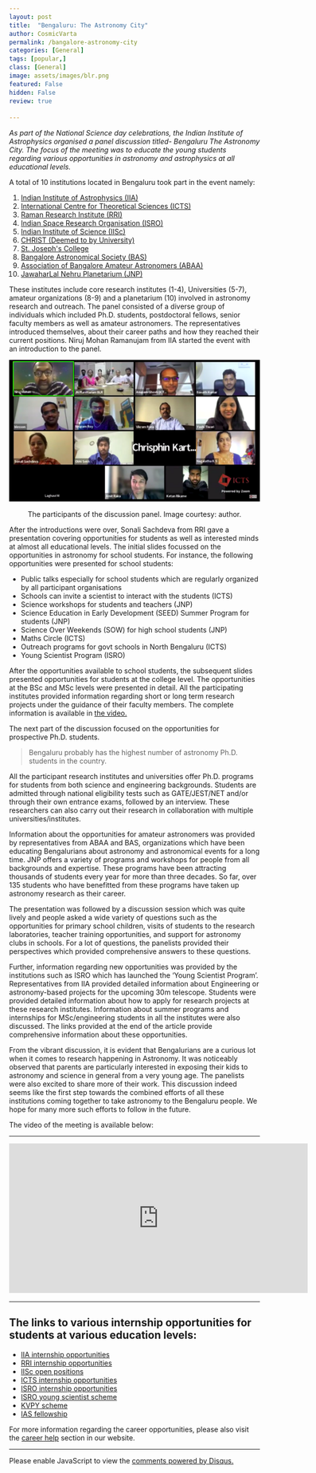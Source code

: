 ```yaml
---
layout: post
title:  "Bengaluru: The Astronomy City"
author: CosmicVarta
permalink: /bangalore-astronomy-city
categories: [General]
tags: [popular,]
class: [General]
image: assets/images/blr.png
featured: False
hidden: False
review: true

---
```


*As part of the National Science day celebrations, the Indian Institute of Astrophysics organised a panel discussion titled- Bengaluru The Astronomy City. The focus of the meeting was to educate the young students regarding various opportunities in astronomy and astrophysics at all educational levels.*


A total of 10 institutions located in Bengaluru took part in the event namely:

1. [Indian Institute of Astrophysics (IIA)](https://www.iiap.res.in/)
2. [International Centre for Theoretical Sciences (ICTS)](https://www.icts.res.in/)
3. [Raman Research Institute (RRI)](https://www.rri.res.in/)
4. [Indian Space Research Organisation (ISRO)](https://www.isro.gov.in/)
5. [Indian Institute of Science (IISc)](https://iisc.ac.in/)
6. [CHRIST (Deemed to by University)](https://christuniversity.in/)
7. [St. Joseph's College](https://www.sjc.ac.in/)
8. [Bangalore Astronomical Society (BAS)](https://bas.org.in/)
9. [Association of Bangalore Amateur Astronomers (ABAA)](https://abaaonline.blogspot.com/)
10. [JawaharLal Nehru Planetarium (JNP)](https://www.taralaya.org/)

These institutes include core research institutes (1-4), Universities (5-7), amateur organizations (8-9) and a planetarium (10) involved in astronomy research and outreach. The panel consisted of a diverse group of individuals which included Ph.D. students, postdoctoral fellows, senior faculty members as well as amateur astronomers.
The representatives introduced themselves, about their career paths and how they reached their current positions. Niruj Mohan Ramanujam from IIA started the event with an introduction to the panel.

<p align="center">
  <img src="../assets/images/blr.png">
</p>

<p align = "center"> The participants of the discussion panel. Image courtesy: author.
</p>

After the introductions were over, Sonali Sachdeva from RRI gave a presentation covering opportunities for students as well as interested minds at almost all educational levels. The initial slides focussed on the opportunities in astronomy for school students. For instance, the following opportunities were presented for school students:



- Public talks especially for school students which are regularly organized by all participant organisations
- Schools can invite a scientist to interact with the students (ICTS)
- Science workshops for students and teachers (JNP)
- Science Education in Early Development (SEED) Summer Program for students (JNP)
- Science Over Weekends (SOW) for high school students (JNP)
- Maths Circle (ICTS)
- Outreach programs for govt schools in North Bengaluru (ICTS)
- Young Scientist Program (ISRO)


After the opportunities available to school students, the subsequent slides presented opportunities for students at the college level. The opportunities at the BSc and MSc levels were presented in detail. All the participating institutes provided information regarding short or long term research projects under the guidance of their faculty members. The complete information is available in [the video.](https://www.youtube.com/watch?v=bB13TdvmkRU)

The next part of the discussion focused on the opportunities for prospective Ph.D. students.

> Bengaluru probably has the highest number of astronomy Ph.D. students in the country.
>

All the participant research institutes and universities offer Ph.D. programs for students from both science and engineering backgrounds. Students are admitted through national eligibility tests such as GATE/JEST/NET and/or through their own entrance exams, followed by an interview. These researchers can also carry out their research in collaboration with multiple universities/institutes.

Information about the opportunities for amateur astronomers was provided by representatives from ABAA and BAS, organizations which have been educating Bengalurians about astronomy and astronomical events for a long time. JNP offers a variety of programs and workshops for people from all backgrounds and expertise. These programs have been attracting thousands of students every year for more than three decades. So far, over 135 students who have benefitted from these programs have taken up astronomy research as their career.

The presentation was followed by a discussion session which was quite lively and people asked a wide variety of questions such as the opportunities for primary school children, visits of students to the research laboratories, teacher training opportunities, and support for astronomy clubs in schools. For a lot of questions, the panelists provided their perspectives which provided comprehensive answers to these questions.

Further, information regarding new opportunities was provided by the institutions such as ISRO which has launched the ‘Young Scientist Program’. Representatives from IIA provided detailed information about Engineering or astronomy-based projects for the upcoming 30m telescope. Students were provided detailed information about how to apply for research projects at these research institutes. Information about summer programs and internships for MSc/engineering students in all the institutes were also discussed. The links provided at the end of the article provide comprehensive information about these opportunities.

From the vibrant discussion, it is evident that Bengalurians are a curious lot when it comes to research happening in Astronomy. It was noticeably observed that parents are particularly interested in exposing their kids to astronomy and science in general from a very young age. The panelists were also excited to share more of their work. This discussion indeed seems like the first step towards the combined efforts of all these institutions coming together to take astronomy to the Bengaluru people. We hope for many more such efforts to follow in the future.

The video of the meeting is available below:

---

<iframe width="600" height="300" src="https://www.youtube.com/embed/bB13TdvmkRU" title="YouTube video player" frameborder="0" allow="accelerometer; autoplay; clipboard-write; encrypted-media; gyroscope; picture-in-picture" allowfullscreen></iframe>


---


## The links to various internship opportunities for students at various education levels:


- [IIA internship opportunities](https://www.iiap.res.in/?q=degree)
- [RRI internship opportunities](https://www.rri.res.in/careers/visiting-students)
- [IISc open positions](https://iisc.ac.in/positions-open/)
- [ICTS internship opportunities](https://www.icts.res.in/opportunities/graduate-studies/summer)
- [ISRO internship opportunities](https://www.isro.gov.in/research-and-academia-interface/internships-projects-training)
- [ISRO young scientist scheme](https://www.isro.gov.in/research-and-academia-interface/internships-projects-training)
- [KVPY scheme](http://www.kvpy.iisc.ernet.in/main/index.htm)
- [IAS fellowship](https://webjapps.ias.ac.in/fellowship2022/index.html)

For more information regarding the career opportunities, please also visit the [career help](https://cosmicvarta.in/career_help) section in our website.

---




<div id="disqus_thread"></div>
<script>
    /**
    *  RECOMMENDED CONFIGURATION VARIABLES: EDIT AND UNCOMMENT THE SECTION BELOW TO INSERT DYNAMIC VALUES FROM YOUR PLATFORM OR CMS.
    *  LEARN WHY DEFINING THESE VARIABLES IS IMPORTANT: https://disqus.com/admin/universalcode/#configuration-variables    */
    /*
    var disqus_config = function () {
    this.page.url = PAGE_URL;  // Replace PAGE_URL with your page's canonical URL variable
    this.page.identifier = PAGE_IDENTIFIER; // Replace PAGE_IDENTIFIER with your page's unique identifier variable
    };
    */
    (function() { // DON'T EDIT BELOW THIS LINE
    var d = document, s = d.createElement('script');
    s.src = 'https://cosmicvarta-in.disqus.com/embed.js';
    s.setAttribute('data-timestamp', +new Date());
    (d.head || d.body).appendChild(s);
    })();
</script>
<noscript>Please enable JavaScript to view the <a href="https://disqus.com/?ref_noscript">comments powered by Disqus.</a></noscript>
